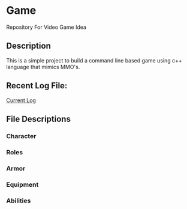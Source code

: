 # Game
Repository For Video Game Idea

## Description
This is a simple project to build a command line based game using c++ language that mimics MMO's.

## Recent Log File: 
[Current Log](https://github.com/jevinevans/Game/blob/July2020/Logs/2020/Log_2020_July_24.md)
	
## File Descriptions
### Character
### Roles
### Armor
### Equipment
### Abilities